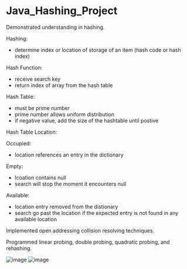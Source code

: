 # Java_Hashing_Project
Demonstrated understanding in hashing.

Hashing:
- determine index or location of storage of an item (hash code or hash index)

Hash Function:
- receive search key
- return index of array from the hash table

Hash Table:
- must be prime number 
- prime number allows uniform distribution
- if negative value, add the size of the hashtable until postive

Hash Table Location:

Occupied:
- location references an entry in the dictionary

Empty:
- lcoation contains null
- search will stop the moment it encounters null

Available:
- location entry removed from the distionary
- search go past the location if the expected entry is not found in any available location

Implemented open addressing collision resolving techniques.

Programmed linear probing, double probing, quadratic probing, and rehashing.

![image](https://user-images.githubusercontent.com/92288227/221117189-0f9199e2-55e3-4bd2-9ff8-f838c6d3d474.png)
![image](https://user-images.githubusercontent.com/92288227/221117649-49d6286f-7778-4b55-b836-ba9e97c9b4de.png)
